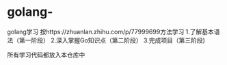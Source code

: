 # golang-
golang学习
按https://zhuanlan.zhihu.com/p/77999699方法学习
1.了解基本语法（第一阶段）
2.深入掌握Go知识点（第二阶段）
3.完成项目（第三阶段)

所有学习代码都放入本仓库中
